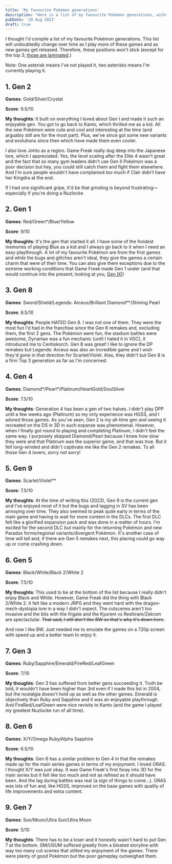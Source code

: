 ```yaml
---
title: 'My favourite Pokémon generations'
description: "Here is a list of my favourite Pokémon generations, with my reasons why. If your opinion differs, that's okay!"
pubDate: '29 Aug 2023'
draft: true
---
```


I thought I'd compile a list of my favourite Pokémon generations. This list will undoubtedly change over time as I play more of these games and as new games get released. Therefore, these positions won't stick (except for the top 3; [those are laminated](https://www.youtube.com/watch?v=vOWAggYhgHQ).)

Note: One asterisk means I've not played it, two asterisks means I'm currently playing it.

## 1. Gen 2

**Games**: Gold/Silver/Crystal

**Score**: 9.5/10

**My thoughts**: It built on everything I loved about Gen I and made it such an enjoyable gen. You got to go back to Kanto, which thrilled me as a kid. All the new Pokémon were cute and cool and interesting at the time (and arguably still are for the most part). Plus, we've since got some new variants and evolutions since then which have made them even cooler.

I also love Johto as a region. Game Freak really dug deep into the Japanese lore, which I appreciated. Yes, the level scaling after the Elite 4 wasn't great and the fact that so many gym leaders didn't use Gen II Pokémon was a poor decision but hey, you could still catch them and fight them elsewhere. And I'm sure people wouldn't have complained *too* much if Clair didn't have her Kingdra at the end.

If I had one significant gripe, it'd be that grinding is beyond frustrating&mdash;especially if you're doing a Nuzlocke

## 2. Gen 1

**Games**: Red/Green*/Blue/Yellow

**Score**: 9/10

**My thoughts**: It's the gen that started it all. I have some of the fondest memories of playing Blue as a kid and I always go back to it when I need an easy playthrough. A lot of my favourite Pokémon are from the first games and while the bugs and glitches aren't ideal, they give the games a certain charm that were of their time. You can also give them exceptions due to the extreme working conditions that Game Freak made Gen 1 under (and that would continue into the present; looking at you, [Gen IX!](#6-gen-ix))

## 3. Gen 8

**Games**: Sword/Shield/Legends: Arceus/Brilliant Diamond**/Shining Pearl

**Score**: 8.5/10

**My thoughts**: People HATED Gen 8. I was not one of them. They were the most fun I'd had in the franchise since the Gen 6 remakes and, excluding them, the first 2 gens. The Pokémon were fun, the stadium battles were awesome, Dynamax was a fun mechanic (until I hated it in VGC), it introduced me to Centiskorch. Gen 8 was great! I like to ignore the DP remakes but Legends: Arceus was also an incredible game and I wish they'd gone in that direction for Scarlet/Violet. Alas, they didn't but Gen 8 is a firm Top 3 generation as far as I'm concerned.

## 4. Gen 4

**Games**: Diamond*/Pearl*/Platinum/HeartGold/SoulSilver

**Score**: 7.5/10

**My thoughts**: Generation 4 has been a gen of two halves. I didn't play DPP until a few weeks ago (Platinum) so my only experience was HGSS, and I adored those games. As you've seen, Gen 2 is my all-time gen and seeing it recreated on the DS in 3D in such expanse was phenomenal. However, when I finally got round to playing and completing Platinum, I didn't feel the same way. I purposely skipped Diamond/Pearl because I knew how slow they were and that Platinum was the superior game, and that was true. But it felt long-winded and didn't captivate me like the Gen 2 remakes. To all those Gen 4 lovers, sorry not sorry!

## 5. Gen 9 

**Games**: Scarlet/Violet**

**Score**: 7.5/10

**My thoughts**: At the time of writing this (2023), Gen 9 is the current gen and I've enjoyed most of it but the bugs and lagging in SV has been annoying over time. They also seemed to peak quite early in terms of the main game and having to wait for more content in the DLCs. The first DLC felt like a glorified expansion pack and was done in a matter of hours. I'm excited for the second DLC but mainly for the returning Pokémon and new Paradox forms/regional variants/divergent Pokémon. It's another case of time will tell and, if there are Gen 5 remakes next, this placing could go way up or come crashing down.

## 6. Gen 5

**Games**: Black/White/Black 2/White 2

**Score**: 7.5/10

**My thoughts**: This used to be at the bottom of the list because I really didn't enjoy Black and White. However, Game Freak did the thing with Black 2/White 2. It felt like a modern JRPG and they went hard with the dragon-mech-dystopia lore in a way I didn't expect. The cutscenes aren't too invasive and the bits with the frigate and the Kyurem vs Reshiram/Zekrom are spectactular. <del>That said, I still don't like BW so that's why it's down here.</del>

And now I like BW. Just needed me to emulate the games on a 720p screen with speed up and a better team to enjoy it.

## 7. Gen 3

**Games**: Ruby/Sapphire/Emerald/FireRed/LeafGreen

**Score**: 7/10

**My thoughts**: Gen 3 has suffered from better gens succeeding it. Truth be told, it wouldn't have been higher than 3rd even if I made this list in 2004, but the nostalgia doesn't hold up as well as the other games. Emerald is objectively than Ruby and Sapphire and it was an enjoyable playthrough. And FireRed/LeafGreen were nice revisits to Kanto (and the game I played my greatest Nuzlocke run of all time). 

## 8. Gen 6 

**Games**: X/Y/Omega Ruby/Alpha Sapphire

**Score**: 6.5/10

**My thoughts**: Gen 6 has a similar problem to Gen 4 in that the remakes made up for the main series games in terms of my enjoyment. I loved ORAS. I thought X/Y was just okay. It was Game Freak's first foray into 3D for the main series but it felt like too much and not as refined as it should have been. And the lag during battles was real (a sign of things to come...). ORAS was lots of fun and, like HGSS, improved on the base games with quality of life improvements and extra content.

## 9. Gen 7

**Games**: Sun/Moon/Ultra Sun/Ultra Moon

**Score**: 5/10

**My thoughts**: There has to be a loser and it honestly wasn't hard to put Gen 7 at the bottom. SM/USUM suffered greatly from a bloated storyline with way too many cut scenes that stilted my enjoyment of the games. There were plenty of good Pokémon but the poor gameplay outweighed them.